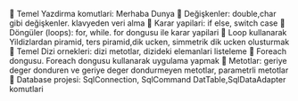 📍 Temel Yazdirma komutlari: Merhaba Dunya
📍 Değişkenler: double,char gibi değişkenler. klavyeden veri alma
📍 Karar yapilari: if else, switch case
📍 Döngüler (loops): for, while. for dongusu ile karar yapilari
📍 Loop kullanarak Yildizlardan piramid, ters piramid,dik ucken, simmetrik dik ucken olusturmak
📍 Temel Dizi ornekleri: dizi metotlar, dizideki elemanlari listeleme
📍 Foreach dongusu. Foreach dongusu kullanarak uygulama yapmak
📍 Metotlar: geriye deger donduren ve geriye deger dondurmeyen metotlar, parametrli metotlar
📍 Database projesi: SqlConnection, SqlCommand DatTable,SqlDataAdapter komutlari
